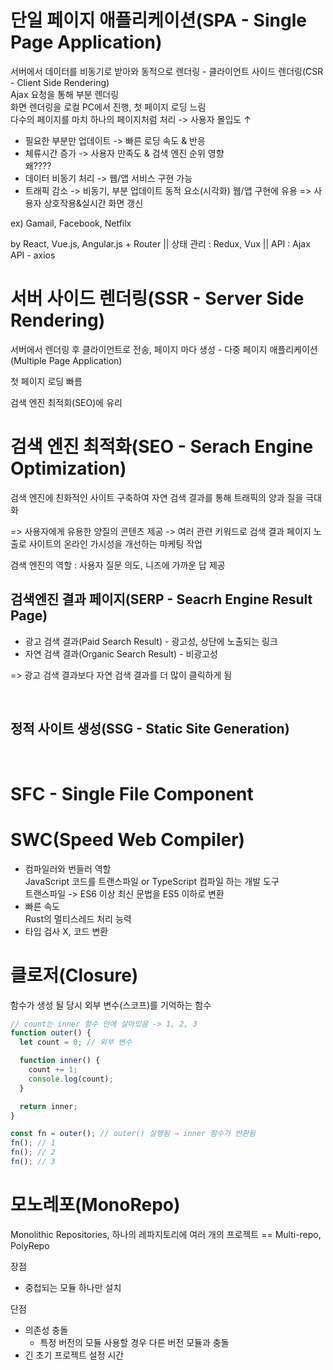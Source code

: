 <h1>단일 페이지 애플리케이션(SPA - Single Page Application)</h1>
서버에서 데이터를 비동기로 받아와 동적으로 렌더링 - 클라이언트 사이드 렌더링(CSR - Client Side Rendering)<br>
Ajax 요청을 통해 부분 렌더링<br>
화면 렌더링을 로컬 PC에서 진행, 첫 페이지 로딩 느림<br>
다수의 페이지를 마치 하나의 페이지처럼 처리 -> 사용자 몰입도 ↑<br>
<ul>
  <li>필요한 부분만 업데이트 -> 빠른 로딩 속도 & 반응</li>  
  <li>체류시간 증가 -> 사용자 만족도 & 검색 엔진 순위 영향</li> 왜????<br>
  <li>데이터 비동기 처리 -> 웹/앱 서비스 구현 가능</li>  
  <li>트래픽 감소 -> 비동기, 부분 업데이트 동적 요소(시각화) 웹/앱 구현에 유용 => 사용자 상호작용&실시간 화면 갱신</li>
</ul>
<p>ex) Gamail, Facebook, Netfilx</p>
<p>by React, Vue.js, Angular.js + Router || 상태 관리 : Redux, Vux || API : Ajax API - axios</p>

<h1>서버 사이드 렌더링(SSR - Server Side Rendering)</h1>
<p>서버에서 렌더링 후 클라이언트로 전송, 페이지 마다 생성 - 다중 페이지 애플리케이션(Multiple Page Application)</p>
<p>첫 페이지 로딩 빠름</p>
<p>검색 엔진 최적회(SEO)에 유리</p>

<h1>검색 엔진 최적화(SEO - Serach Engine Optimization)</h1>
<p>검색 엔진에 친화적인 사이트 구축하여 자연 검색 결과를 통해 트래픽의 양과 질을 극대화</p>
=> 사용자에게 유용한 양질의 콘텐츠 제공 -> 여러 관련 키워드로 검색 결과 페이지 노출로 사이트의 온라인 가시성을 개선하는 마케팅 작업
<p>검색 엔진의 역할 : 사용자 질문 의도, 니즈에 가까운 답 제공</p>

<h2>검색엔진 결과 페이지(SERP - Seacrh Engine Result Page)</h2>
<uL>
  <li>광고 검색 결과(Paid Search Result) - 광고성, 상단에 노출되는 링크</li>
  <li>자연 검색 결과(Organic Search Result) - 비광고성</li>
</uL>
=> 광고 검색 결과보다 자연 검색 결과를 더 많이 클릭하게 됨
<p></p>
<p></p>
<p></p>
<br>
<h2>정적 사이트 생성(SSG - Static Site Generation)</h2>
<br>
<h1>SFC - Single File Component</h1>

<h1>SWC(Speed Web Compiler)</h1>
<ul>
  <li>컴파일러와 번들러 역할</li>
  JavaScript 코드를 트랜스파일 or TypeScript 컴파일 하는 개발 도구<br>
  트랜스파일 -> ES6 이상 최신 문법을 ES5 이하로 변환
  <li>빠른 속도</li>
  Rust의 멀티스레드 처리 능력
  <li>타입 검사 X, 코드 변환</li>
</ul>

<h1>클로저(Closure)</h1>
함수가 생성 될 당시 외부 변수(스코프)를 기억하는 함수

```js
// count는 inner 함수 안에 살아있음 -> 1, 2, 3
function outer() {
  let count = 0; // 외부 변수

  function inner() {
    count += 1;
    console.log(count);
  }

  return inner;
}

const fn = outer(); // outer() 실행됨 → inner 함수가 반환됨
fn(); // 1
fn(); // 2
fn(); // 3
```

<h1>모노레포(MonoRepo)</h1>
Monolithic Repositories, 하나의 레파지토리에 여러 개의 프로젝트 == Multi-repo, PolyRepo<br>

장점
- 중첩되는 모듈 하나만 설치

단점
- 의존성 충돌
  - 특정 버전의 모듈 사용할 경우 다른 버전 모듈과 충돌
- 긴 초기 프로젝트 설정 시간

